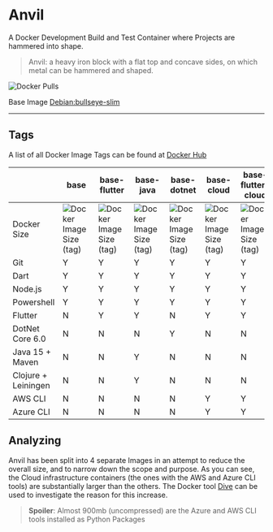 # Anvil

A Docker Development Build and Test Container where Projects are hammered into shape.

> Anvil: a heavy iron block with a flat top and concave sides, on which metal can be hammered and shaped.

![Docker Pulls](https://img.shields.io/docker/pulls/axrs/anvil?style=for-the-badge)

Base Image [Debian:bullseye-slim](https://hub.docker.com/_/debian)

***

## Tags

A list of all Docker Image Tags can be found at [Docker Hub](https://hub.docker.com/repository/docker/axrs/anvil/tags?page=1\&ordering=-name)

|                     | base                                                                                 | base-flutter                                                                                 | base-java                                                                                 | base-dotnet                                                                                 | base-cloud                                                                                 | base-flutter-cloud                                                                                 | base-java-cloud                                                                                 | base-dotnet-cloud                                                                                 |
| ------------------- | ------------------------------------------------------------------------------------ | -------------------------------------------------------------------------------------------- | ----------------------------------------------------------------------------------------- | ------------------------------------------------------------------------------------------- | ------------------------------------------------------------------------------------------ | -------------------------------------------------------------------------------------------------- | ----------------------------------------------------------------------------------------------- | ------------------------------------------------------------------------------------------------- |
| Docker Size         | ![Docker Image Size (tag)](https://img.shields.io/docker/image-size/axrs/anvil/base) | ![Docker Image Size (tag)](https://img.shields.io/docker/image-size/axrs/anvil/base-flutter) | ![Docker Image Size (tag)](https://img.shields.io/docker/image-size/axrs/anvil/base-java) | ![Docker Image Size (tag)](https://img.shields.io/docker/image-size/axrs/anvil/base-dotnet) | ![Docker Image Size (tag)](https://img.shields.io/docker/image-size/axrs/anvil/base-cloud) | ![Docker Image Size (tag)](https://img.shields.io/docker/image-size/axrs/anvil/base-flutter-cloud) | ![Docker Image Size (tag)](https://img.shields.io/docker/image-size/axrs/anvil/base-java-cloud) | ![Docker Image Size (tag)](https://img.shields.io/docker/image-size/axrs/anvil/base-dotnet-cloud) |
| Git                 | Y                                                                                    | Y                                                                                            | Y                                                                                         | Y                                                                                           | Y                                                                                          | Y                                                                                                  | Y                                                                                               | Y                                                                                                 |
| Dart                | Y                                                                                    | Y                                                                                            | Y                                                                                         | Y                                                                                           | Y                                                                                          | Y                                                                                                  | Y                                                                                               | Y                                                                                                 |
| Node.js             | Y                                                                                    | Y                                                                                            | Y                                                                                         | Y                                                                                           | Y                                                                                          | Y                                                                                                  | Y                                                                                               | Y                                                                                                 |
| Powershell          | Y                                                                                    | Y                                                                                            | Y                                                                                         | Y                                                                                           | Y                                                                                          | Y                                                                                                  | Y                                                                                               | Y                                                                                                 |
| Flutter             | N                                                                                    | Y                                                                                            | Y                                                                                         | N                                                                                           | Y                                                                                          | Y                                                                                                  | Y                                                                                               | N                                                                                                 |
| DotNet Core 6.0     | N                                                                                    | N                                                                                            | N                                                                                         | Y                                                                                           | N                                                                                          | N                                                                                                  | N                                                                                               | Y                                                                                                 |
| Java 15 + Maven     | N                                                                                    | N                                                                                            | Y                                                                                         | N                                                                                           | N                                                                                          | N                                                                                                  | Y                                                                                               | N                                                                                                 |
| Clojure + Leiningen | N                                                                                    | N                                                                                            | Y                                                                                         | N                                                                                           | N                                                                                          | N                                                                                                  | Y                                                                                               | N                                                                                                 |
| AWS CLI             | N                                                                                    | N                                                                                            | N                                                                                         | N                                                                                           | Y                                                                                          | Y                                                                                                  | Y                                                                                               | Y                                                                                                 |
| Azure CLI           | N                                                                                    | N                                                                                            | N                                                                                         | N                                                                                           | Y                                                                                          | Y                                                                                                  | Y                                                                                               | Y                                                                                                 |

## Analyzing

Anvil has been split into 4 separate Images in an attempt to reduce the overall size, and to narrow down the scope and
purpose. As you can see, the Cloud infrastructure containers (the ones with the AWS and Azure CLI tools) are
substantially larger than the others. The Docker tool [Dive](https://github.com/wagoodman/dive) can be used to
investigate the reason for this increase.

> **Spoiler**: Almost 900mb (uncompressed) are the Azure and AWS CLI tools installed as Python Packages
